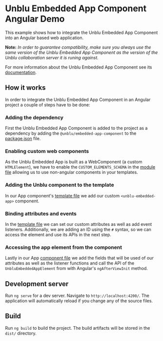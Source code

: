 # Unblu Embedded App Component Angular Demo

This example shows how to integrate the Unblu Embedded App Component into an Angular based web application.

**Note:** *In order to guarantee compatibility, make sure you always use the same version of the Unblu Embedded App
Component as the version of the Unblu collaboration server it is runing against.*

For more information about the Unblu Embedded App Component see
its [documentation](https://www.unblu.com/en/docs/latest/reference/unblu-embedded-js-api/).

## How it works

In order to integrate the Unblu Embedded App Component in an Angular project a couple of steps have to be done:

### Adding the dependency
First the Unblu Embedded App Component is added to the project as a dependency by adding the `@unblu/embedded-app-component` to the [package.json](package.json) file.

### Enabling custom web components

As the Unblu Embedded App is built as a WebComponent (a custom `HTMLElement`), we have to enable
the `CUSTOM_ELEMENTS_SCHEMA` in the [module file](./src/app/app.module.ts) allowing us to use non-angular components in
your templates.

### Adding the Unblu component to the template

In our App component's [template file](./src/app/app.component.html) we add our custom `<unblu-embedded-app>` component.

### Binding attributes and events

In the [template file](./src/app/app.component.html) we can set our custom attributes as well as add event listeners. Additionally, we are adding an ID using the `#`
syntax, so we can access the element and use its APIs in the next step.

### Accessing the app element from the component

Lastly in our App [component file](./src/app/app.component.ts) we add the fields that will be used of our attributes as
well as the listener functions and call the API of the `UnbluEmbeddedAppElement` from with Angular's `ngAfterViewInit`
method.

## Development server

Run `ng serve` for a dev server. Navigate to `http://localhost:4200/`. The application will automatically reload if you
change any of the source files.

## Build

Run `ng build` to build the project. The build artifacts will be stored in the `dist/` directory.

